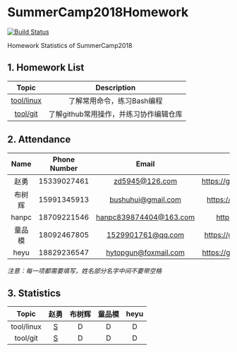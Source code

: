 # SummerCamp2018Homework

[![Build Status](https://api.travis-ci.com/npupilab/SummerCamp2018Homework.svg?branch=master)](https://travis-ci.com/npupilab/SummerCamp2018Homework/)

Homework Statistics of SummerCamp2018


## 1. Homework List

| Topic | Description |
| :---: | :---------: |
| [tool/linux]| 了解常用命令，练习Bash编程 |
| [tool/git]| 了解github常用操作，并练习协作编辑仓库 |

[tool/linux]: ./tool/linux/README.md
[tool/git]: ./tool/git/README.md

## 2. Attendance

| Name | Phone Number | Email | GitHub |
| :---: | :---------: | :---------: | :---------: |
| 赵勇 | 15339027461 | zd5945@126.com | https://github.com/zdzhaoyong|
| 布树辉 | 15991345913 | bushuhui@gmail.com | https://github.com/bushuhui |
| hanpc | 18709221546 | hanpc839874404@163.com | https://github.com/lonl |
| 童品模 | 18092467805 | 1529901761@qq.com | https://github.com/tongpinmo |
| heyu | 18829236547 | hytopgun@foxmail.com | https://github.com/TopGun666 |

*注意：每一项都需要填写，姓名部分名字中间不要带空格*

## 3. Statistics
| Topic | 赵勇 | 布树辉 | 童品模 | heyu |
| :---: | :---:| :---:| :---:| :---:|
| tool/linux | [S](tool/linux/赵勇/README.md) | D | D | D |
| tool/git | [S](tool/git/赵勇/README.md) | D | D | D |
